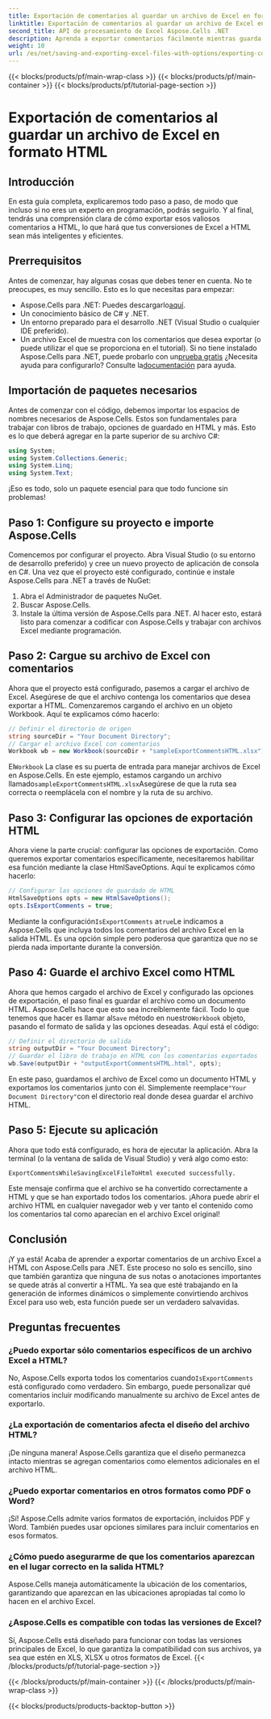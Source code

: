 ```yaml
---
title: Exportación de comentarios al guardar un archivo de Excel en formato HTML
linktitle: Exportación de comentarios al guardar un archivo de Excel en formato HTML
second_title: API de procesamiento de Excel Aspose.Cells .NET
description: Aprenda a exportar comentarios fácilmente mientras guarda archivos de Excel en formato HTML con Aspose.Cells para .NET. Siga esta guía paso a paso para conservar las anotaciones.
weight: 10
url: /es/net/saving-and-exporting-excel-files-with-options/exporting-comments/
---
```


{{< blocks/products/pf/main-wrap-class >}}
{{< blocks/products/pf/main-container >}}
{{< blocks/products/pf/tutorial-page-section >}}

# Exportación de comentarios al guardar un archivo de Excel en formato HTML

## Introducción
En esta guía completa, explicaremos todo paso a paso, de modo que incluso si no eres un experto en programación, podrás seguirlo. Y al final, tendrás una comprensión clara de cómo exportar esos valiosos comentarios a HTML, lo que hará que tus conversiones de Excel a HTML sean más inteligentes y eficientes.
## Prerrequisitos
Antes de comenzar, hay algunas cosas que debes tener en cuenta. No te preocupes, es muy sencillo. Esto es lo que necesitas para empezar:
-  Aspose.Cells para .NET: Puedes descargarlo[aquí](https://releases.aspose.com/cells/net/).
- Un conocimiento básico de C# y .NET.
- Un entorno preparado para el desarrollo .NET (Visual Studio o cualquier IDE preferido).
- Un archivo Excel de muestra con los comentarios que desea exportar (o puede utilizar el que se proporciona en el tutorial).
 Si no tiene instalado Aspose.Cells para .NET, puede probarlo con un[prueba gratis](https://releases.aspose.com/) ¿Necesita ayuda para configurarlo? Consulte la[documentación](https://reference.aspose.com/cells/net/) para ayuda.
## Importación de paquetes necesarios
Antes de comenzar con el código, debemos importar los espacios de nombres necesarios de Aspose.Cells. Estos son fundamentales para trabajar con libros de trabajo, opciones de guardado en HTML y más. Esto es lo que deberá agregar en la parte superior de su archivo C#:
```csharp
using System;
using System.Collections.Generic;
using System.Linq;
using System.Text;
```
¡Eso es todo, solo un paquete esencial para que todo funcione sin problemas!
## Paso 1: Configure su proyecto e importe Aspose.Cells
Comencemos por configurar el proyecto. Abra Visual Studio (o su entorno de desarrollo preferido) y cree un nuevo proyecto de aplicación de consola en C#. Una vez que el proyecto esté configurado, continúe e instale Aspose.Cells para .NET a través de NuGet:
1. Abra el Administrador de paquetes NuGet.
2. Buscar Aspose.Cells.
3. Instale la última versión de Aspose.Cells para .NET.
Al hacer esto, estará listo para comenzar a codificar con Aspose.Cells y trabajar con archivos Excel mediante programación.
## Paso 2: Cargue su archivo de Excel con comentarios
Ahora que el proyecto está configurado, pasemos a cargar el archivo de Excel. Asegúrese de que el archivo contenga los comentarios que desea exportar a HTML. Comenzaremos cargando el archivo en un objeto Workbook.
Aquí te explicamos cómo hacerlo:
```csharp
// Definir el directorio de origen
string sourceDir = "Your Document Directory";
// Cargar el archivo Excel con comentarios
Workbook wb = new Workbook(sourceDir + "sampleExportCommentsHTML.xlsx");
```
 El`Workbook` La clase es su puerta de entrada para manejar archivos de Excel en Aspose.Cells. En este ejemplo, estamos cargando un archivo llamado`sampleExportCommentsHTML.xlsx`Asegúrese de que la ruta sea correcta o reemplácela con el nombre y la ruta de su archivo.
## Paso 3: Configurar las opciones de exportación HTML
Ahora viene la parte crucial: configurar las opciones de exportación. Como queremos exportar comentarios específicamente, necesitaremos habilitar esa función mediante la clase HtmlSaveOptions.
Aquí te explicamos cómo hacerlo:
```csharp
// Configurar las opciones de guardado de HTML
HtmlSaveOptions opts = new HtmlSaveOptions();
opts.IsExportComments = true;
```
 Mediante la configuración`IsExportComments` a`true`Le indicamos a Aspose.Cells que incluya todos los comentarios del archivo Excel en la salida HTML. Es una opción simple pero poderosa que garantiza que no se pierda nada importante durante la conversión.
## Paso 4: Guarde el archivo Excel como HTML
 Ahora que hemos cargado el archivo de Excel y configurado las opciones de exportación, el paso final es guardar el archivo como un documento HTML. Aspose.Cells hace que esto sea increíblemente fácil. Todo lo que tenemos que hacer es llamar al`Save` método en nuestro`Workbook` objeto, pasando el formato de salida y las opciones deseadas.
Aquí está el código:
```csharp
// Definir el directorio de salida
string outputDir = "Your Document Directory";
// Guardar el libro de trabajo en HTML con los comentarios exportados
wb.Save(outputDir + "outputExportCommentsHTML.html", opts);
```
 En este paso, guardamos el archivo de Excel como un documento HTML y exportamos los comentarios junto con él. Simplemente reemplace`"Your Document Directory"`con el directorio real donde desea guardar el archivo HTML.
## Paso 5: Ejecute su aplicación
Ahora que todo está configurado, es hora de ejecutar la aplicación. Abra la terminal (o la ventana de salida de Visual Studio) y verá algo como esto:
```plaintext
ExportCommentsWhileSavingExcelFileToHtml executed successfully.
```
Este mensaje confirma que el archivo se ha convertido correctamente a HTML y que se han exportado todos los comentarios. ¡Ahora puede abrir el archivo HTML en cualquier navegador web y ver tanto el contenido como los comentarios tal como aparecían en el archivo Excel original!
## Conclusión
¡Y ya está! Acaba de aprender a exportar comentarios de un archivo Excel a HTML con Aspose.Cells para .NET. Este proceso no solo es sencillo, sino que también garantiza que ninguna de sus notas o anotaciones importantes se quede atrás al convertir a HTML. Ya sea que esté trabajando en la generación de informes dinámicos o simplemente convirtiendo archivos Excel para uso web, esta función puede ser un verdadero salvavidas.
## Preguntas frecuentes
### ¿Puedo exportar sólo comentarios específicos de un archivo Excel a HTML?  
No, Aspose.Cells exporta todos los comentarios cuando`IsExportComments` está configurado como verdadero. Sin embargo, puede personalizar qué comentarios incluir modificando manualmente su archivo de Excel antes de exportarlo.
### ¿La exportación de comentarios afecta el diseño del archivo HTML?  
¡De ninguna manera! Aspose.Cells garantiza que el diseño permanezca intacto mientras se agregan comentarios como elementos adicionales en el archivo HTML.
### ¿Puedo exportar comentarios en otros formatos como PDF o Word?  
¡Sí! Aspose.Cells admite varios formatos de exportación, incluidos PDF y Word. También puedes usar opciones similares para incluir comentarios en esos formatos.
### ¿Cómo puedo asegurarme de que los comentarios aparezcan en el lugar correcto en la salida HTML?  
Aspose.Cells maneja automáticamente la ubicación de los comentarios, garantizando que aparezcan en las ubicaciones apropiadas tal como lo hacen en el archivo Excel.
### ¿Aspose.Cells es compatible con todas las versiones de Excel?  
Sí, Aspose.Cells está diseñado para funcionar con todas las versiones principales de Excel, lo que garantiza la compatibilidad con sus archivos, ya sea que estén en XLS, XLSX u otros formatos de Excel.
{{< /blocks/products/pf/tutorial-page-section >}}

{{< /blocks/products/pf/main-container >}}
{{< /blocks/products/pf/main-wrap-class >}}

{{< blocks/products/products-backtop-button >}}
